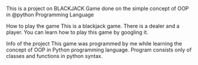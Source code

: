 This is a project on BLACKJACK Game done on the simple concept of OOP in @python Programming Language

How to play the game
This is a blackjack game. There is a dealer and a player. You can learn how to play this game by googling it.

Info of the project
This game was programmed by me while learning the concept of OOP in Python programming language. Program consists only of classes and functions in python syntax.
